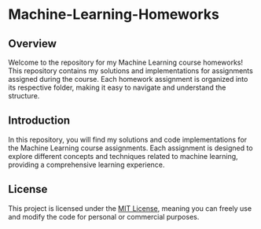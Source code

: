 # Machine-Learning-Homeworks

## Overview

Welcome to the repository for my Machine Learning course homeworks! This repository contains my solutions and implementations for assignments assigned during the course. Each homework assignment is organized into its respective folder, making it easy to navigate and understand the structure.

## Introduction

In this repository, you will find my solutions and code implementations for the Machine Learning course assignments. Each assignment is designed to explore different concepts and techniques related to machine learning, providing a comprehensive learning experience.

## License

This project is licensed under the [MIT License](LICENSE), meaning you can freely use and modify the code for personal or commercial purposes.
